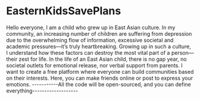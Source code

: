# EasternKidsSavePlans
Hello everyone, 
I am a child who grew up in East Asian culture. 
In my community, an increasing number of children are suffering from depression due to the overwhelming flow of information,
excessive societal and academic pressures—it’s truly heartbreaking.
Growing up in such a culture, 
I understand how these factors can destroy the most vital part of a person—their zest for life. In the life of an East Asian child, 
there is no gap year,
no societal outlets for emotional release, 
nor verbal support from parents.
I want to create a free platform where everyone can build communities based on their interests.
Here, you can make friends online or post to express your emotions.
-----------All the code will be open-sourced, and you can define everything-------------------
